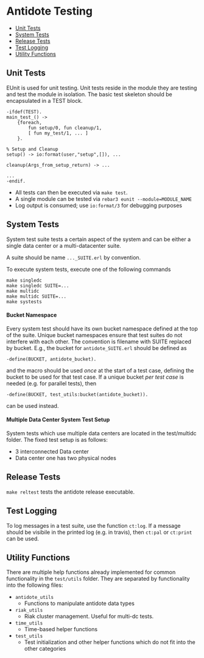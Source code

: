Antidote Testing
================

* [Unit Tests](#unit-tests)
* [System Tests](#system-tests)
* [Release Tests](#release-tests)
* [Test Logging](#test-logging)
* [Utility Functions](#utility-functions)

Unit Tests
----------

EUnit is used for unit testing.
Unit tests reside in the module they are testing and test the module in isolation.
The basic test skeleton should be encapsulated in a TEST block.


```
-ifdef(TEST).
main_test_() ->
    {foreach,
        fun setup/0, fun cleanup/1,
        [ fun my_test/1, ... ]
    }.

% Setup and Cleanup
setup() -> io:format(user,"setup",[]), ...

cleanup(Args_from_setup_return) -> ...

...
-endif.
```

* All tests can then be executed via `make test`.
* A single module can be tested via `rebar3 eunit --module=MODULE_NAME`
* Log output is consumed; use `io:format/3` for debugging purposes


System Tests
----------------------------------

System test suite tests a certain aspect of the system and can be either a single data center or a multi-datacenter suite.

A suite should be name `..._SUITE.erl` by convention.

To execute system tests, execute one of the following commands

    make singledc
    make singledc SUITE=...
    make multidc
    make multidc SUITE=...
    make systests


#### Bucket Namespace

Every system test should have its own bucket namespace defined at the top of the suite.
Unique bucket namespaces ensure that test suites do not interfere with each other.
The convention is filename with SUITE replaced by bucket.
E.g., the bucket for `antidote_SUITE.erl` should be defined as

    -define(BUCKET, antidote_bucket).

and the macro should be used *once* at the start of a test case, defining the bucket to be used for that test case.
If a unique bucket *per test case* is needed (e.g. for parallel tests), then

    -define(BUCKET, test_utils:bucket(antidote_bucket)).

can be used instead.


#### Multiple Data Center System Test Setup

System tests which use multiple data centers are located in the test/multidc folder.
The fixed test setup is as follows:

* 3 interconnected Data center
* Data center one has two physical nodes



Release Tests
-------------

`make reltest` tests the antidote release executable.


Test Logging
-------------

To log messages in a test suite, use the function `ct:log`. If a message should be visibile in the printed log (e.g. in travis), then `ct:pal` or `ct:print` can be used.


Utility Functions
-----------------

There are multiple help functions already implemented for common functionality in the `test/utils` folder. They are separated by functionality into the following files:

* `antidote_utils`
  * Functions to manipulate antidote data types
* `riak_utils`
  * Riak cluster management. Useful for multi-dc tests.
* `time_utils`
  * Time-based helper functions
* `test_utils`
  * Test initialization and other helper functions which do not fit into the other categories



